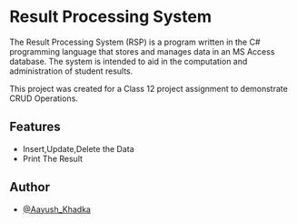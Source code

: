 # Result Processing System

The Result Processing System (RSP) is a program written in the C# programming language that stores and manages data in an MS Access database. The system is intended to aid in the computation and administration of student results.

This project was created for a Class 12 project assignment to demonstrate CRUD Operations.

## Features

- Insert,Update,Delete the Data
- Print The Result


## Author

- [@Aayush_Khadka](https://github.com/Aayush-khadka)

